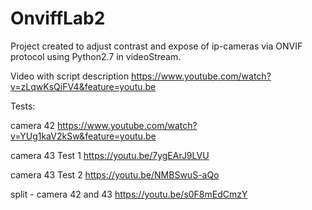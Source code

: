# OnviffLab2
Project created to adjust contrast and expose of ip-cameras via ONVIF protocol using Python2.7 in videoStream.

Video with script description
https://www.youtube.com/watch?v=zLqwKsQiFV4&feature=youtu.be

Tests:

camera 42
https://www.youtube.com/watch?v=YUg1kaV2kSw&feature=youtu.be

camera 43 Test 1
https://youtu.be/7ygEArJ9LVU

camera 43 Test 2
https://youtu.be/NMBSwuS-aQo

split - camera 42 and 43
https://youtu.be/s0F8mEdCmzY
